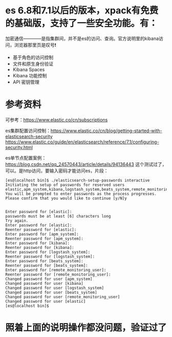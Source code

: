 # es 6.8和7.1以后的版本，xpack有免费的基础版，支持了一些安全功能。有：
加密通信————是指集群间，并不是es的访问、查询。官方说明里的kibana访问，浏览器那里页是叹号❗️
* 基于角色的访问控制
* 文件和原生身份验证
* Kibana Spaces
* Kibana 功能控制
* API 密钥管理
# 参考资料
可参考：https://www.elastic.co/cn/subscriptions


es集群配置访问控制：https://www.elastic.co/cn/blog/getting-started-with-elasticsearch-security
                 https://www.elastic.co/guide/en/elasticsearch/reference/7.1/configuring-security.html


es单节点配置案例：https://blog.csdn.net/qq_24570443/article/details/94136443
这个测试过了，可以。是http访问，要输入密码才能访问es，片段：
```
[es@localhost bin]$ ./elasticsearch-setup-passwords interactive
Initiating the setup of passwords for reserved users elastic,apm_system,kibana,logstash_system,beats_system,remote_monitoring_user.
You will be prompted to enter passwords as the process progresses.
Please confirm that you would like to continue [y/N]y


Enter password for [elastic]:
passwords must be at least [6] characters long
Try again.
Enter password for [elastic]:
Reenter password for [elastic]:
Enter password for [apm_system]:
Reenter password for [apm_system]:
Enter password for [kibana]:
Reenter password for [kibana]:
Enter password for [logstash_system]:
Reenter password for [logstash_system]:
Enter password for [beats_system]:
Reenter password for [beats_system]:
Enter password for [remote_monitoring_user]:
Reenter password for [remote_monitoring_user]:
Changed password for user [apm_system]
Changed password for user [kibana]
Changed password for user [logstash_system]
Changed password for user [beats_system]
Changed password for user [remote_monitoring_user]
Changed password for user [elastic]
[es@localhost bin]$ 
```

# 照着上面的说明操作都没问题，验证过了

